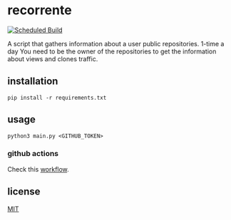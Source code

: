 # recorrente

[![Scheduled Build](https://github.com/3cpt/recorrente/actions/workflows/schedule.yml/badge.svg)](https://github.com/3cpt/recorrente/actions/workflows/schedule.yml)

A script that gathers information about a user public repositories. 1-time a day
You need to be the owner of the repositories to get the information about views and clones traffic.

## installation

`pip install -r requirements.txt`

## usage

`python3 main.py <GITHUB_TOKEN>`

### github actions

Check this [workflow](.github/workflows/schedule.yml).

## license

[MIT](LICENSE)
